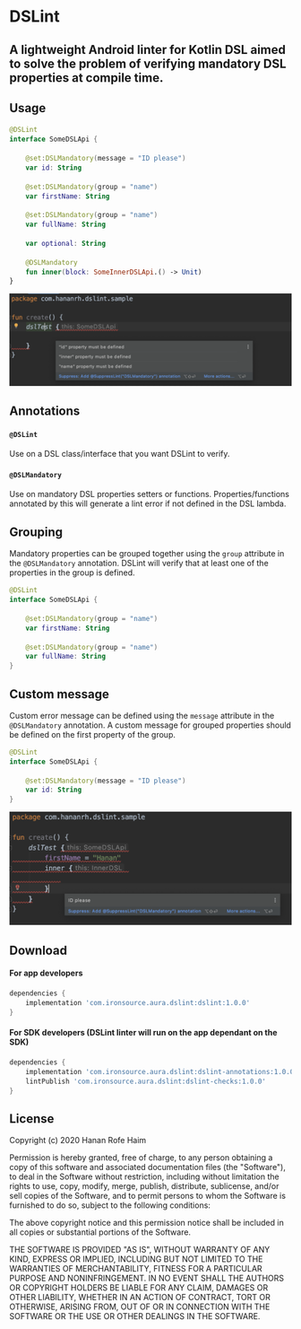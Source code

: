 DSLint
============

A lightweight Android linter for Kotlin DSL aimed to solve the problem of verifying mandatory DSL properties at compile time.
---
 
Usage
---
```kotlin
@DSLint
interface SomeDSLApi {

    @set:DSLMandatory(message = "ID please")
    var id: String

    @set:DSLMandatory(group = "name")
    var firstName: String

    @set:DSLMandatory(group = "name")
    var fullName: String

    var optional: String

    @DSLMandatory
    fun inner(block: SomeInnerDSLApi.() -> Unit)
}
```

![Sample](images/sample.png)

Annotations
---
#### `@DSLint`
Use on a DSL class/interface that you want DSLint to verify.

#### `@DSLMandatory`
Use on mandatory DSL properties setters or functions.
Properties/functions annotated by this will generate a lint error if not
defined in the DSL lambda.

Grouping
---
Mandatory properties can be grouped together using the `group` attribute
in the `@DSLMandatory` annotation.
DSLint will verify that at least one of the properties in the group is defined.
```kotlin
@DSLint
interface SomeDSLApi {

    @set:DSLMandatory(group = "name")
    var firstName: String

    @set:DSLMandatory(group = "name")
    var fullName: String
}
```

Custom message
---
Custom error message can be defined using the `message` attribute in the `@DSLMandatory` annotation.
A custom message for grouped properties should be defined on the first property of the group.
```kotlin
@DSLint
interface SomeDSLApi {

    @set:DSLMandatory(message = "ID please")
    var id: String
}
```
![Sample](images/sample_custom.png)

Download
--------
#### For app developers
```groovy
dependencies {
    implementation 'com.ironsource.aura.dslint:dslint:1.0.0'
}
```

#### For SDK developers (DSLint linter will run on the app dependant on the SDK)
```groovy
dependencies {
    implementation 'com.ironsource.aura.dslint:dslint-annotations:1.0.0'
    lintPublish 'com.ironsource.aura.dslint:dslint-checks:1.0.0'
}
```

License
-------

Copyright (c) 2020 Hanan Rofe Haim

Permission is hereby granted, free of charge, to any person obtaining a copy
of this software and associated documentation files (the "Software"), to deal
in the Software without restriction, including without limitation the rights
to use, copy, modify, merge, publish, distribute, sublicense, and/or sell
copies of the Software, and to permit persons to whom the Software is
furnished to do so, subject to the following conditions:

The above copyright notice and this permission notice shall be included in all
copies or substantial portions of the Software.

THE SOFTWARE IS PROVIDED "AS IS", WITHOUT WARRANTY OF ANY KIND, EXPRESS OR
IMPLIED, INCLUDING BUT NOT LIMITED TO THE WARRANTIES OF MERCHANTABILITY,
FITNESS FOR A PARTICULAR PURPOSE AND NONINFRINGEMENT. IN NO EVENT SHALL THE
AUTHORS OR COPYRIGHT HOLDERS BE LIABLE FOR ANY CLAIM, DAMAGES OR OTHER
LIABILITY, WHETHER IN AN ACTION OF CONTRACT, TORT OR OTHERWISE, ARISING FROM,
OUT OF OR IN CONNECTION WITH THE SOFTWARE OR THE USE OR OTHER DEALINGS IN THE
SOFTWARE.
